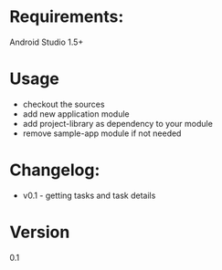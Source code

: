 # Requirements:

Android Studio 1.5+

# Usage

- checkout the sources
- add new application module
- add project-library as dependency to your module
- remove sample-app module if not needed

# Changelog:
- v0.1 - getting tasks and task details
# Version
0.1

